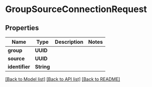 # GroupSourceConnectionRequest

## Properties
Name | Type | Description | Notes
------------ | ------------- | ------------- | -------------
**group** | **UUID** |  | 
**source** | **UUID** |  | 
**identifier** | **String** |  | 

[[Back to Model list]](../README.md#documentation-for-models) [[Back to API list]](../README.md#documentation-for-api-endpoints) [[Back to README]](../README.md)


